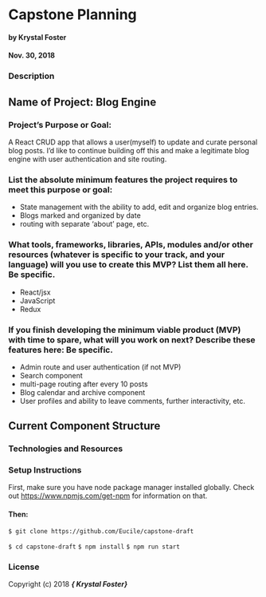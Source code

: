 
# Capstone Planning

#### by Krystal Foster
#### Nov. 30, 2018

### Description

## Name of Project: Blog Engine

### Project’s Purpose or Goal:

A React CRUD app that allows a user(myself) to update and curate personal blog posts. I’d like to continue building off this and make a legitimate blog engine with user authentication and site routing.

### List the absolute minimum features the project requires to meet this purpose or goal:

* State management with the ability to add, edit and organize blog entries.
* Blogs marked and organized by date
* routing with separate ‘about’ page, etc.

### What tools, frameworks, libraries, APIs, modules and/or other resources (whatever is specific to your track, and your language) will you use to create this MVP? List them all here. Be specific.

* React/jsx
* JavaScript
* Redux  

### If you finish developing the minimum viable product (MVP) with time to spare, what will you work on next? Describe these features here: Be specific.

* Admin route and user authentication (if not MVP)  
* Search component
* multi-page routing after every 10 posts
* Blog calendar and archive component  
* User profiles and ability to leave comments, further interactivity, etc.


## Current Component Structure

### Technologies and Resources

### Setup Instructions

First, make sure you have node package manager installed globally. Check out https://www.npmjs.com/get-npm for information on that.

#### Then:

`$ git clone https://github.com/Eucile/capstone-draft`

`$ cd capstone-draft`
`$ npm install`
`$ npm run start`

### License

Copyright (c) 2018 **_{ Krystal Foster}_**
